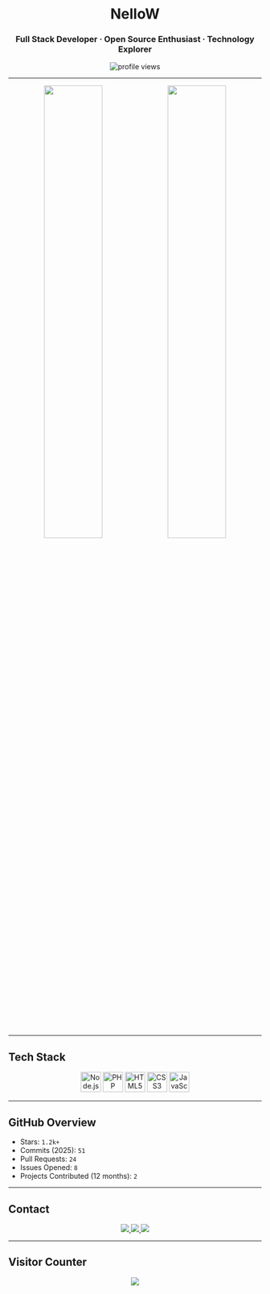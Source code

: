 <h1 align="center"><strong>NelloW</strong></h1>
<h3 align="center">Full Stack Developer · Open Source Enthusiast · Technology Explorer</h3>

<p align="center">
  <img src="https://komarev.com/ghpvc/?username=popepo123&label=Profile%20Views&color=0e75b6&style=flat" alt="profile views"/>
</p>

---

<p align="center">
  <img src="https://github-readme-stats.vercel.app/api?username=popepo123&show_icons=true&theme=tokyonight&hide_border=true" width="48%" />
  <img src="https://github-readme-stats.vercel.app/api/top-langs/?username=popepo123&layout=compact&theme=tokyonight&hide_border=true" width="48%" />
</p>

---

## Tech Stack

<p align="center">
  <img src="https://cdn.jsdelivr.net/gh/devicons/devicon/icons/nodejs/nodejs-original.svg" height="40" alt="Node.js" title="Node.js"/>
  <img src="https://cdn.jsdelivr.net/gh/devicons/devicon/icons/php/php-original.svg" height="40" alt="PHP" title="PHP"/>
  <img src="https://cdn.jsdelivr.net/gh/devicons/devicon/icons/html5/html5-original.svg" height="40" alt="HTML5" title="HTML5"/>
  <img src="https://cdn.jsdelivr.net/gh/devicons/devicon/icons/css3/css3-original.svg" height="40" alt="CSS3" title="CSS3"/>
  <img src="https://cdn.jsdelivr.net/gh/devicons/devicon/icons/javascript/javascript-original.svg" height="40" alt="JavaScript" title="JavaScript"/>
</p>

---

## GitHub Overview

- Stars: `1.2k+`
- Commits (2025): `51`
- Pull Requests: `24`
- Issues Opened: `8`
- Projects Contributed (12 months): `2`

---

## Contact

<p align="center">
  <a href="https://discord.gg/" target="_blank">
    <img src="https://img.shields.io/badge/Discord-2C2F33?style=for-the-badge&logo=discord&logoColor=white" />
  </a>
  <a href="https://instagram.com/" target="_blank">
    <img src="https://img.shields.io/badge/Instagram-262626?style=for-the-badge&logo=instagram&logoColor=white" />
  </a>
  <a href="https://facebook.com/" target="_blank">
    <img src="https://img.shields.io/badge/Facebook-1C1E21?style=for-the-badge&logo=facebook&logoColor=white" />
  </a>
</p>

---

## Visitor Counter

<p align="center">
  <img src="https://profile-counter.glitch.me/popepo123/count.svg" />
</p>
